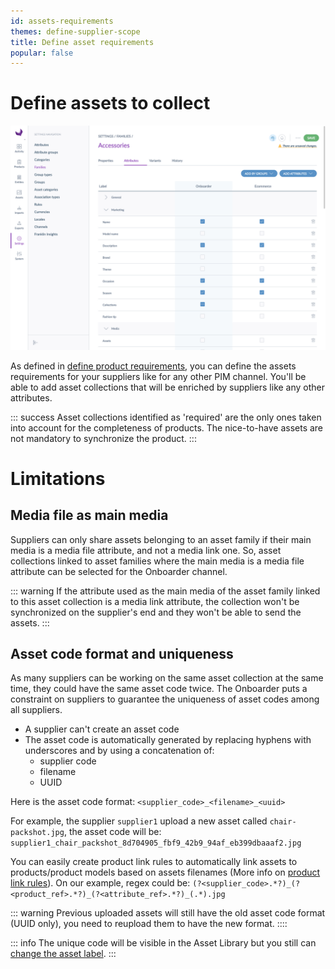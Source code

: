```yaml
---
id: assets-requirements
themes: define-supplier-scope
title: Define asset requirements
popular: false
---
```


# Define assets to collect

![Define product requirements](../img/PIM_Settings_Families_SupplierAndSupplierReference.png)

As defined in [define product requirements](./define-product-requirements.html), you can define the assets requirements for your suppliers like for any other PIM channel. You'll be able to add asset collections that will be enriched by suppliers like any other attributes.


::: success
Asset collections identified as 'required' are the only ones taken into account for the completeness of products. The nice-to-have assets are not mandatory to synchronize the product.
:::

# Limitations
## Media file as main media
Suppliers can only share assets belonging to an asset family if their main media is a media file attribute, and not a media link one. So, asset collections linked to asset families where the main media is a media file attribute can be selected for the Onboarder channel.

::: warning
If the attribute used as the main media of the asset family linked to this asset collection is a media link attribute, the collection won't be synchronized on the supplier's end and they won't be able to send the assets.
:::

## Asset code format and uniqueness

As many suppliers can be working on the same asset collection at the same time, they could have the same asset code twice. The Onboarder puts a constraint on suppliers to guarantee the uniqueness of asset codes among all suppliers.
* A supplier can't create an asset code
* The asset code is automatically generated by replacing hyphens with underscores and by using a concatenation of:
  - supplier code
  - filename
  - UUID

Here is the asset code format: `<supplier_code>_<filename>_<uuid>`

For example, the supplier `supplier1` upload a new asset called `chair-packshot.jpg`, the asset code will be: `supplier1_chair_packshot_8d704905_fbf9_42b9_94af_eb399dbaaaf2.jpg`

You can easily create product link rules to automatically link assets to products/product models based on assets filenames (More info on [product link rules](https://help.akeneo.com/pim/serenity/articles/assets-product-link-rules.html)).
On our example, regex could be: `(?<supplier_code>.*?)_(?<product_ref>.*?)_(?<attribute_ref>.*?)_(.*).jpg`

::: warning
Previous uploaded assets will still have the old asset code format (UUID only), you need to reupload them to have the new format.
::::

::: info
The unique code will be visible in the Asset Library but you still can [change the asset label](https://help.akeneo.com/pim/serenity/articles/work-on-your-assets.html).
:::
